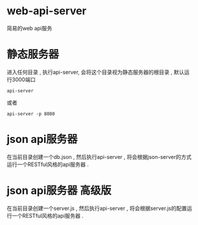 # web-api-server
简易的web api服务

# 静态服务器
进入任何目录 , 执行api-server, 会将这个目录视为静态服务器的根目录 , 默认运行3000端口

```
api-server
```
或者
```
api-server -p 8080
```



# json api服务器
在当前目录创建一个db.json , 然后执行api-server , 将会根据json-server的方式运行一个RESTful风格的api服务器 .

# json api服务器 高级版
在当前目录创建一个server.js , 然后执行api-server , 将会根据server.js的配置运行一个RESTful风格的api服务器 .
